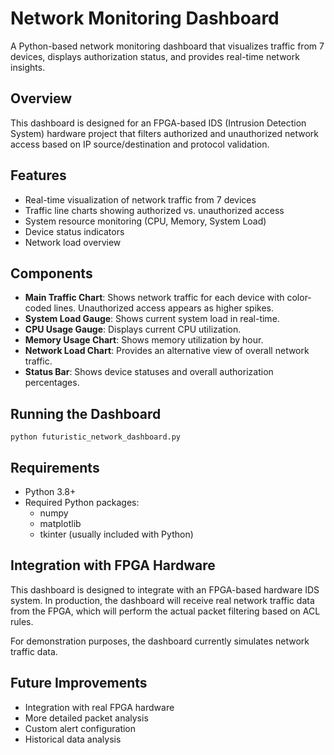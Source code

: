 # Network Monitoring Dashboard

A Python-based network monitoring dashboard that visualizes traffic from 7 devices, displays authorization status, and provides real-time network insights.

## Overview

This dashboard is designed for an FPGA-based IDS (Intrusion Detection System) hardware project that filters authorized and unauthorized network access based on IP source/destination and protocol validation.

## Features

- Real-time visualization of network traffic from 7 devices
- Traffic line charts showing authorized vs. unauthorized access
- System resource monitoring (CPU, Memory, System Load)
- Device status indicators
- Network load overview

## Components

- **Main Traffic Chart**: Shows network traffic for each device with color-coded lines. Unauthorized access appears as higher spikes.
- **System Load Gauge**: Shows current system load in real-time.
- **CPU Usage Gauge**: Displays current CPU utilization.
- **Memory Usage Chart**: Shows memory utilization by hour.
- **Network Load Chart**: Provides an alternative view of overall network traffic.
- **Status Bar**: Shows device statuses and overall authorization percentages.

## Running the Dashboard

```
python futuristic_network_dashboard.py
```

## Requirements

- Python 3.8+
- Required Python packages:
  - numpy
  - matplotlib
  - tkinter (usually included with Python)

## Integration with FPGA Hardware

This dashboard is designed to integrate with an FPGA-based hardware IDS system. In production, the dashboard will receive real network traffic data from the FPGA, which will perform the actual packet filtering based on ACL rules.

For demonstration purposes, the dashboard currently simulates network traffic data.

## Future Improvements

- Integration with real FPGA hardware
- More detailed packet analysis
- Custom alert configuration
- Historical data analysis
